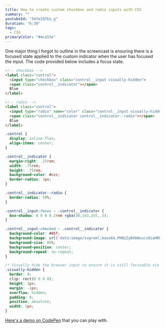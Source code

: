 ```yaml
---
title: How to create custom checkbox and radio inputs with CSS
summary: ""
youtubeId: "54YeIQ7Eo_g"
duration: "6:39"
tags:
  - CSS
primaryColor: "#4ca55e"
---
```

One major thing I forgot to outline in the screencast is ensuring there is a focused state applied to the custom indicator when the user has focused the input. The code provided below includes a focus state.

```html
<!-- checkbox -->
<label class="control">
  <input type="checkbox" class="control__input visually-hidden">
  <span class="control__indicator"></span>
  Blue
</label>

<!-- radio -->
<label class="control">
  <input type="radio" name="color" class="control__input visually-hidden">
  <span class="control__indicator control__indicator--radio"></span>
  Blue
</label>
```

```css
.control {
  display: inline-flex;
  align-items: center;
}

.control__indicator {
  margin-right: .25rem;
  width: .75rem;
  height: .75rem;
  background-color: #ccc;
  border-radius: 3px;
}

.control__indicator--radio {
  border-radius: 50%;
}

.control__input:focus ~ .control__indicator {
  box-shadow: 0 0 0 0.2rem rgba(38,143,255,.5);
}

.control__input:checked ~ .control__indicator {
  background-color: #05f;
  background-image: url('data:image/svg+xml;base64,PHN2ZyB4bWxucz0iaHR0cDovL3d3dy53My5vcmcvMjAwMC9zdmciIHdpZHRoPSIyNCIgaGVpZ2h0PSIyNCIgdmlld0JveD0iMCAwIDI0IDI0Ij4gIDxwYXRoIGQ9Ik0wIDBoMjR2MjRIMHoiIGZpbGw9Im5vbmUiLz4gIDxwYXRoIGZpbGw9IiNmZmYiIGQ9Ik0xOCA3bC0xLjQxLTEuNDEtNi4zNCA2LjM0IDEuNDEgMS40MUwxOCA3em00LjI0LTEuNDFMMTEuNjYgMTYuMTcgNy40OCAxMmwtMS40MSAxLjQxTDExLjY2IDE5bDEyLTEyLTEuNDItMS40MXpNLjQxIDEzLjQxTDYgMTlsMS40MS0xLjQxTDEuODMgMTIgLjQxIDEzLjQxeiIvPjwvc3ZnPg==');
  background-size: 80%;
  background-position: center;
  background-repeat: no-repeat;
}

/* Visually hide the browser input to ensure it is still focusable via keyboards */
.visually-hidden {
  border: 0;
  clip: rect(0 0 0 0);
  height: 1px;
  margin: -1px;
  overflow: hidden;
  padding: 0;
  position: absolute;
  width: 1px;
}
```

[Here's a demo on CodePen](https://codepen.io/alexcarpenter/pen/rNNbwqB) that you can play with.

